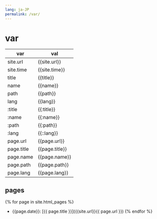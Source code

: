 ```yaml
---
lang: ja-JP
permalink: /var/
---
```


# var

var|val
---|---
site.url|{{site.url}}
site.time|{{site.time}}
title|{{title}}
name|{{name}}
path|{{path}}
lang|{{lang}}
:title|{{:title}}
:name|{{:name}}
:path|{{:path}}
:lang|{{::lang}}
page.url|{{page.url}}
page.title|{{page.title}}
page.name|{{page.name}}
page.path|{{page.path}}
page.lang|{{page.lang}}

## pages

{% for page in site.html_pages %}
- {{page.date}}: [{{ page.title }}]({{site.url}}{{ page.url }})
{% endfor %}
